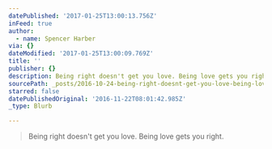 ```yaml
---
datePublished: '2017-01-25T13:00:13.756Z'
inFeed: true
author:
  - name: Spencer Harber
via: {}
dateModified: '2017-01-25T13:00:09.769Z'
title: ''
publisher: {}
description: Being right doesn't get you love. Being love gets you right.
sourcePath: _posts/2016-10-24-being-right-doesnt-get-you-love-being-love-gets-you-right.md
starred: false
datePublishedOriginal: '2016-11-22T08:01:42.985Z'
_type: Blurb

---
```

> Being right doesn't get you love. Being love gets you right.